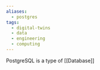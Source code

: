 ```yaml
---
aliases:
  - postgres
tags:
  - digital-twins
  - data
  - engineering
  - computing
---
```

PostgreSQL is a type of [[Database]]
